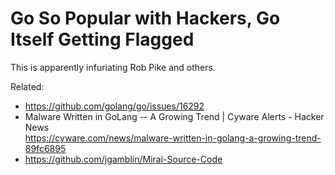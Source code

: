 # Go So Popular with Hackers, Go Itself Getting Flagged

This is apparently infuriating Rob Pike and others.

Related:

* <https://github.com/golang/go/issues/16292>
* Malware Written in GoLang -- A Growing Trend \| Cyware Alerts - Hacker News  
  <https://cyware.com/news/malware-written-in-golang-a-growing-trend-89fc6895>
* <https://github.com/jgamblin/Mirai-Source-Code>
